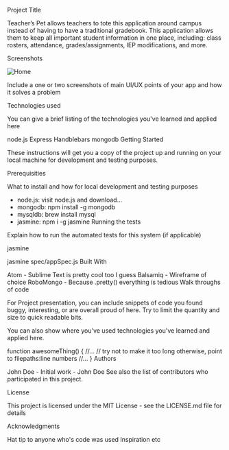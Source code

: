 Project Title

Teacher’s Pet allows teachers to tote this application around campus instead of having to have a traditional gradebook. This application allows them to keep all important student information in one place, including: class rosters, attendance, grades/assignments, IEP modifications, and more.

Screenshots

![Home](https://cloud.githubusercontent.com/assets/11364825/24481627/9ba34362-14b9-11e7-93ae-2d959c85794e.png)

Include a one or two screenshots of main UI/UX points of your app and how it solves a problem

Technologies used

You can give a brief listing of the technologies you've learned and applied here

node.js
Express
Handblebars
mongodb
Getting Started

These instructions will get you a copy of the project up and running on your local machine for development and testing purposes.

Prerequisities

What to install and how for local development and testing purposes

- node.js: visit node.js and download...
- mongodb: npm install -g mongodb
- mysqldb: brew install mysql
- jasmine: npm i -g jasmine
Running the tests

Explain how to run the automated tests for this system (if applicable)

jasmine

jasmine spec/appSpec.js
Built With

Atom - Sublime Text is pretty cool too I guess
Balsamiq - Wireframe of choice
RoboMongo - Because .pretty() everything is tedious
Walk throughs of code

For Project presentation, you can include snippets of code you found buggy, interesting, or are overall proud of here. Try to limit the quantity and size to quick readable bits.

You can also show where you've used technologies you've learned and applied here.

function awesomeThing() {
    //...
    // try not to make it too long otherwise, point to filepaths:line numbers
    //...
}
Authors

John Doe - Initial work - John Doe
See also the list of contributors who participated in this project.

License

This project is licensed under the MIT License - see the LICENSE.md file for details

Acknowledgments

Hat tip to anyone who's code was used
Inspiration
etc
